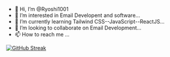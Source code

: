 - 👋 Hi, I’m @Ryoshi1001
- 👀 I’m interested in Email Developent and software...
- 🌱 I’m currently learning Tailwind CSS--JavaScript--ReactJS...
- 💞️ I’m looking to collaborate on Email Development...
- 📫 How to reach me ...


[![GitHub Streak](https://streak-stats.demolab.com/?user=Ryoshi1001)](https://git.io/streak-stats)

<!---
Ryoshi1001/Ryoshi1001 is a ✨ special ✨ repository because its `README.md` (this file) appears on your GitHub profile.
You can click the Preview link to take a look at your changes.
--->
